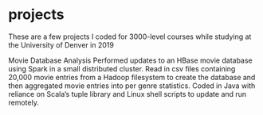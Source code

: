 # projects
These are a few projects I coded for 3000-level courses while studying at the University of Denver in 2019

Movie Database Analysis 
Performed updates to an HBase movie database using Spark in a small distributed cluster. Read in csv files containing 20,000 movie entries from a Hadoop filesystem to create the database and then aggregated movie entries into per genre statistics. Coded in Java with reliance on Scala’s tuple library and Linux shell scripts to update and run remotely.  
